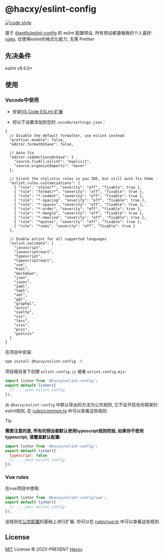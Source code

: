 # @hacxy/eslint-config

[![code style](https://antfu.me/badge-code-style.svg)](https://github.com/antfu/eslint-config)

基于 [@antfu/eslint-config](https://github.com/antfu/eslint-config) 的 eslint 配置预设, 所有预设都遵循我的个人喜好: [rules](https://github.com/hacxy/eslint-config/tree/main/src/rules). 仅使用eslint的格式化能力, 无需 Prettier

## 先决条件
eslint v9.5.0+

## 使用

### Vscode中使用
- 安装[VS Code ESLint 扩展](https://marketplace.visualstudio.com/items?itemName=dbaeumer.vscode-eslint)

- 将以下设置添加到您的`.vscode/settings.json`：
```jsonc
{
  // Disable the default formatter, use eslint instead
  "prettier.enable": false,
  "editor.formatOnSave": false,

  // Auto fix
  "editor.codeActionsOnSave": {
    "source.fixAll.eslint": "explicit",
    "source.organizeImports": "never"
  },

  // Silent the stylistic rules in you IDE, but still auto fix them
  "eslint.rules.customizations": [
    { "rule": "style/*", "severity": "off", "fixable": true },
    { "rule": "format/*", "severity": "off", "fixable": true },
    { "rule": "*-indent", "severity": "off", "fixable": true },
    { "rule": "*-spacing", "severity": "off", "fixable": true },
    { "rule": "*-spaces", "severity": "off", "fixable": true },
    { "rule": "*-order", "severity": "off", "fixable": true },
    { "rule": "*-dangle", "severity": "off", "fixable": true },
    { "rule": "*-newline", "severity": "off", "fixable": true },
    { "rule": "*quotes", "severity": "off", "fixable": true },
    { "rule": "*semi", "severity": "off", "fixable": true }
  ],

  // Enable eslint for all supported languages
  "eslint.validate": [
    "javascript",
    "javascriptreact",
    "typescript",
    "typescriptreact",
    "vue",
    "html",
    "markdown",
    "json",
    "jsonc",
    "yaml",
    "toml",
    "xml",
    "gql",
    "graphql",
    "astro",
    "svelte",
    "css",
    "less",
    "scss",
    "pcss",
    "postcss"
  ]
}
```

在项目中安装:
``` sh
npm install @hacxy/eslint-config -D
```

项目根目录下创建 `eslint.config.js` 或者 `eslint.config.mjs`:
```js
import linter from '@hacxy/eslint-config';
export default linter({
  // ... your eslint config
});
```
从 `@hacxy/eslint-config` 中默认导出的方法为公共规则, 它不会开启任何框架的eslint规则, 在 [rules/common.ts](https://github.com/hacxy/eslint-config/blob/main/src/rules/common.ts) 中可以查看这些规则.

> [!TIP]
> **需要注意的是, 所有的预设都默认使用typescript规则校验, 如果你不使用typescript, 请覆盖默认配置:**
> ```js
> import linter from '@hacxy/eslint-config';
> export default linter({
>   typescript: false
>   // ... your eslint config
> });
> ```

### Vue rules

在vue项目中使用:

```js
import linter from '@hacxy/eslint-config/vue';
export default linter({
  // ... your eslint config
});
```
该规则在[公共配置](https://github.com/hacxy/eslint-config/blob/main/src/rules/common.ts)的基础上进行扩展, 你可以在 [rules/vue.ts](https://github.com/hacxy/eslint-config/blob/main/src/rules/common.ts) 中可以查看这些规则.

## License

[MIT](./LICENSE) License &copy; 2023-PRESENT [Hacxy](https://github.com/hacxy)
